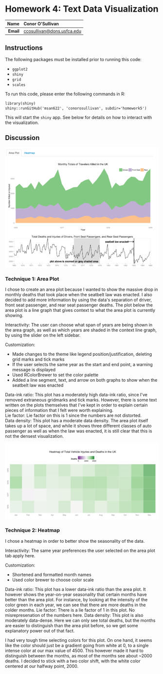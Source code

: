 Homework 4: Text Data Visualization
==============================

| **Name**  | Conor O'Sullivan  |
|----------:|:-------------|
| **Email** | ccosullivan@dons.usfca.edu |

## Instructions ##

The following packages must be installed prior to running this code:

- `ggplot2`
- `shiny`
- `grid`
- `scales`


To run this code, please enter the following commands in R:

```
library(shiny)
shiny::runGitHub('msan622', 'conorosullivan', subdir='homework5')
```

This will start the `shiny` app. See below for details on how to interact with the visualization.

## Discussion ##

![IMAGE](AreaPlot.png)

### Technique 1: Area Plot

I chose to create an area plot because I wanted to show the massive drop in monthly deaths that took place when the seatbelt law was enacted. I also decided to add more information by using the data's separation of driver, front seat passenger, and rear seat passenger deaths. The plot below the area plot is a line graph that gives context to what the area plot is currently showing. 

Interactivity:
The user can choose what span of years are being shown in the area graph, as well as which years are shaded in the context line graph, by using the slider on the left sidebar.

Customization:
- Made changes to the theme like legend position/justification, deleting grid marks and tick marks
- If the user selects the same year as the start and end point, a warning message is displayed
- Used RColorBrewer to set the color palette
- Added a line segment, text, and arrow on both graphs to show when the seatbelt law was enacted

Data-ink ratio: This plot has a moderately high data-ink ratio, since I've removed extraneous gridmarks and tick marks. However, there is some text written on the plots themselves that I've kept in order to explain certain pieces of information that I felt were worth explaining.  
Lie factor: Lie factor on this is 1 since the numbers are not distorted.  
Data density: This plot has a moderate data density. The area plot itself takes up a lot of space, and while it shows three different classes of auto passenger as well as when the law was enacted, it is still clear that this is not the densest visualization.

![IMAGE](heatmap.png)

### Technique 2: Heatmap

I chose a heatmap in order to better show the seasonality of the data.

Interactivity:
The same year preferences the user selected on the area plot tab apply here.

Customization:
- Shortened and formatted month names
- Used color brewer to choose color scale

Data-ink ratio: This plot has a lower data-ink ratio than the area plot. It however shows the year-on-year seasonality that certain months have better than the area plot. For instance, by looking at the intensity of the color green in each year, we can see that there are more deaths in the colder months.
Lie factor: There is a lie factor of 1 in this plot. No misrepresenation of the numbers here.
Data density: This plot is also moderately data-dense. Here we can only see total deaths, but the months are easier to distinguish than the area plot before, so we get some explanatory power out of that fact.

I had very tough time selecting colors for this plot. On one hand, it seems like the color should just be a gradient going from white at 0, to a single intense color at our max value of 4500. This however made it hard to distinguish between the months, as most of the months see about ~2000 deaths. I decided to stick with a two color shift, with the white color centered at our halfway point, 2000.